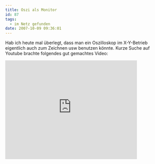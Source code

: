 ```yaml
---
title: Oszi als Monitor
id: 87
tags:
  - im Netz gefunden
date: 2007-10-09 09:36:01
---
```


Hab ich heute mal überlegt, dass man ein Oszilloskop im X-Y-Betrieb eigentlich auch zum Zeichnen usw benutzen könnte. Kurze Suche auf Youtube brachte folgendes gut gemachtes Video:
<iframe src="http://www.youtube.com/embed/s1eNjUgaB-g" frameborder="0" width="420" height="315"></iframe>